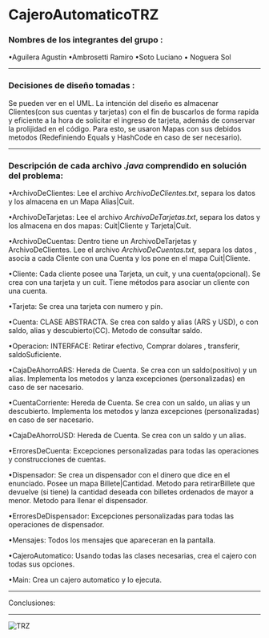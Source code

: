 # CajeroAutomaticoTRZ

### Nombres de los integrantes del grupo :
•Aguilera Agustín •Ambrosetti Ramiro •Soto Luciano • Noguera Sol
 _ _ _ _ _ _ _ _  _ _ _ _ _ _ _ _  _ _ _ _ _ _ _ _  _ _ _ _ _ _ _ _  _ _ _ _ _ _ _ _  _ _ _ _ _ _ _ _ 
 
### Decisiones de diseño tomadas :
Se pueden ver en el UML. La intención del diseño es almacenar Clientes(con sus cuentas y tarjetas) con el fin de buscarlos de forma rapida y eficiente a la hora de solicitar el ingreso de tarjeta, además de conservar la prolijidad en el código. Para esto, se usaron Mapas con sus debidos metodos (Redefiniendo Equals y HashCode en caso de ser necesario).
 _ _ _ _ _ _ _ _  _ _ _ _ _ _ _ _  _ _ _ _ _ _ _ _  _ _ _ _ _ _ _ _  _ _ _ _ _ _ _ _  _ _ _ _ _ _ _ _ 
### Descripción de cada archivo *.java* comprendido en solución del problema:

  •ArchivoDeClientes: Lee el archivo *ArchivoDeClientes.txt*, separa los datos y los almacena en un Mapa Alias|Cuit.
  
  •ArchivoDeTarjetas: Lee el archivo *ArchivoDeTarjetas.txt*, separa los datos y los almacena en dos mapas: Cuit|Cliente y Tarjeta|Cuit.
  
  •ArchivoDeCuentas: Dentro tiene un ArchivoDeTarjetas y ArchivoDeClientes. Lee el archivo *ArchivoDeCuentas.txt*, separa los datos , asocia a cada Cliente con una Cuenta y los pone en el mapa Cuit|Cliente.
  
  •Cliente: Cada cliente posee una Tarjeta, un cuit, y una cuenta(opcional). Se crea con una tarjeta y un cuit. Tiene métodos para asociar un cliente con una cuenta.
  
  •Tarjeta: Se crea una tarjeta con numero y pin.
  
  •Cuenta: CLASE ABSTRACTA. Se crea con saldo y alias (ARS y USD), o con saldo, alias y descubierto(CC). Metodo de consultar saldo.
  
   •Operacion: INTERFACE: Retirar efectivo, Comprar dolares , transferir, saldoSuficiente.
    
   •CajaDeAhorroARS: Hereda de Cuenta. Se crea con un saldo(positivo) y un alias. Implementa los metodos <Operacion> y lanza excepciones (personalizadas) en caso de ser nacesario. 
      
   •CuentaCorriente: Hereda de Cuenta. Se crea con un saldo, un alias y un descubierto. Implementa los metodos <Operacion> y lanza excepciones (personalizadas) en caso de ser nacesario.
      
   •CajaDeAhorroUSD: Hereda de Cuenta. Se crea con un saldo y un alias.
    
  •ErroresDeCuenta: Excepciones personalizadas para todas las operaciones y construcciones de cuentas.
  
  •Dispensador: Se crea un dispensador con el dinero que dice en el enunciado. Posee un mapa Billete|Cantidad. Metodo para retirarBillete que devuelve (si tiene) la cantidad deseada con billetes ordenados de mayor a menor. Metodo para llenar el dispensador.
  
  •ErroresDeDispensador: Excepciones personalizadas para todas las operaciones de dispensador.
  
  •Mensajes: Todos los mensajes que apareceran en la pantalla.
  
  •CajeroAutomatico: Usando todas las clases necesarias, crea el cajero con todas sus opciones.
  
  •Main: Crea un cajero automatico y lo ejecuta.  
   _ _ _ _ _ _ _ _  _ _ _ _ _ _ _ _  _ _ _ _ _ _ _ _  _ _ _ _ _ _ _ _  _ _ _ _ _ _ _ _  _ _ _ _ _ _ _ _ 
  
  Conclusiones: 
   _ _ _ _ _ _ _ _  _ _ _ _ _ _ _ _  _ _ _ _ _ _ _ _  _ _ _ _ _ _ _ _  _ _ _ _ _ _ _ _  _ _ _ _ _ _ _ _ 
  
  

![TRZ](https://user-images.githubusercontent.com/55515042/82707534-a227f380-9c52-11ea-885d-fd140fc44223.jpg)
